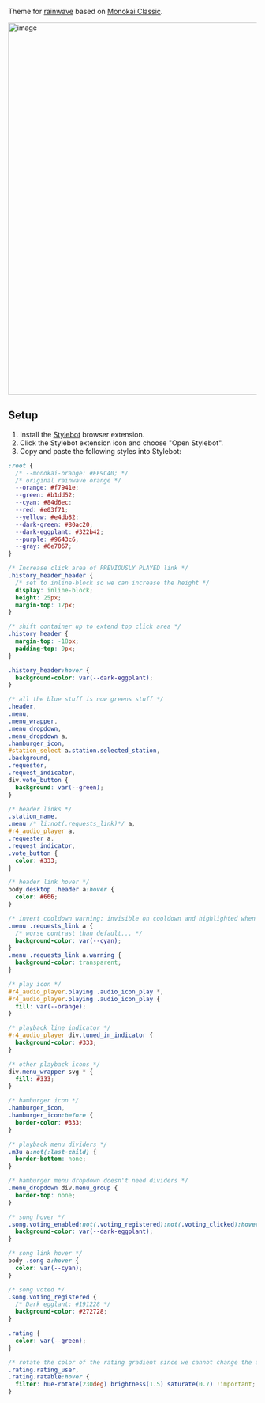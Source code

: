 Theme for [rainwave](https://github.com/rmcauley/rainwave) based on [Monokai Classic](https://marketplace.visualstudio.com/items?itemName=monokai.theme-monokai-pro-vscode).

<img width="753" alt="image" src="https://github.com/raineorshine/rainwave-monokai-classic-theme/assets/750276/c2b194cd-52c4-4f02-b41e-a654db1c17ea">

## Setup

1. Install the [Stylebot](https://stylebot.dev/) browser extension.
2. Click the Stylebot extension icon and choose "Open Stylebot".
3. Copy and paste the following styles into Stylebot:

<!-- TEMPLATE START: stylebot.css -->

```css
:root {
  /* --monokai-orange: #EF9C40; */
  /* original rainwave orange */
  --orange: #f7941e;
  --green: #b1dd52;
  --cyan: #84d6ec;
  --red: #e03f71;
  --yellow: #e4db82;
  --dark-green: #80ac20;
  --dark-eggplant: #322b42;
  --purple: #9643c6;
  --gray: #6e7067;
}

/* Increase click area of PREVIOUSLY PLAYED link */
.history_header_header {
  /* set to inline-block so we can increase the height */
  display: inline-block;
  height: 25px;
  margin-top: 12px;
}

/* shift container up to extend top click area */
.history_header {
  margin-top: -18px;
  padding-top: 9px;
}

.history_header:hover {
  background-color: var(--dark-eggplant);
}

/* all the blue stuff is now greens stuff */
.header,
.menu,
.menu_wrapper,
.menu_dropdown,
.menu_dropdown a,
.hamburger_icon,
#station_select a.station.selected_station,
.background,
.requester,
.request_indicator,
div.vote_button {
  background: var(--green);
}

/* header links */
.station_name,
.menu /* li:not(.requests_link)*/ a,
#r4_audio_player a,
.requester a,
.request_indicator,
.vote_button {
  color: #333;
}

/* header link hover */
body.desktop .header a:hover {
  color: #666;
}

/* invert cooldown warning: invisible on cooldown and highlighted when not on cooldown */
.menu .requests_link a {
  /* worse contrast than default... */
  background-color: var(--cyan);
}
.menu .requests_link a.warning {
  background-color: transparent;
}

/* play icon */
#r4_audio_player.playing .audio_icon_play *,
#r4_audio_player.playing .audio_icon_play {
  fill: var(--orange);
}

/* playback line indicator */
#r4_audio_player div.tuned_in_indicator {
  background-color: #333;
}

/* other playback icons */
div.menu_wrapper svg * {
  fill: #333;
}

/* hamburger icon */
.hamburger_icon,
.hamburger_icon:before {
  border-color: #333;
}

/* playback menu dividers */
.m3u a:not(:last-child) {
  border-bottom: none;
}

/* hamburger menu dropdown doesn't need dividers */
.menu_dropdown div.menu_group {
  border-top: none;
}

/* song hover */
.song.voting_enabled:not(.voting_registered):not(.voting_clicked):hover {
  background-color: var(--dark-eggplant);
}

/* song link hover */
body .song a:hover {
  color: var(--cyan);
}

/* song voted */
.song.voting_registered {
  /* Dark egglant: #191228 */
  background-color: #272728;
}

.rating {
  color: var(--green);
}

/* rotate the color of the rating gradient since we cannot change the url */
.rating.rating_user,
.rating.ratable:hover {
  filter: hue-rotate(230deg) brightness(1.5) saturate(0.7) !important;
}
```

<!-- TEMPLATE END: stylebot.css -->
